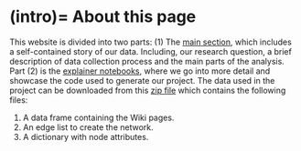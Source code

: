 (intro)=
About this page
==============


This website is divided into two parts: (1) The [main section](main), which includes a self-contained story of our data. Including, our research question, a brief description of data collection process and the main parts of the analysis. Part (2) is the [explainer notebooks](explainer), where we go into more detail and showcase the code used to generate our project. The data used in the project can be downloaded from this [zip file](https://drive.google.com/file/d/1ChfKERqmc41asg1dbKisEl3jMdNwxFPP/view?usp=sharing) which contains the following files:

1. A data frame containing the Wiki pages.
2. An edge list to create the network. 
3. A dictionary with node attributes.
